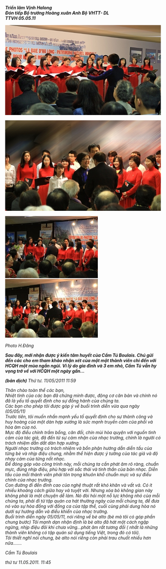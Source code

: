 <!--
title: Triển lãm Vịnh Halong – HCQH chào mừng Bộ trưởng VHTT&DL 5.05.2012
author: Nguyễn Tích Kỳ
status: completed
-->

***Triển lãm Vịnh Halong***  
***Đón tiếp Bộ trưởng Hoàng xuân Anh  Bộ VHTT- DL***  
***TTVH 05.05.11***  

![](1.jpg) 

![](2.jpg) 

![](3.jpg) ![](4.jpg) 

*Photo H.Đăng*

***Sau đây, mới nhận được ý kiến tâm huyết của Cẩm Tú Boulais. Chú gửi đến các cho em tham khảo nhận xét của một một thành viên chỉ đến với HCQH một mùa ngắn ngủi. Vì lý do gia đình và 3 em nhỏ, Cẩm Tú vẫn hy vọng trở về với HCQH một ngày gần…*** 

***(bản dịch)***
*Thứ tư. 11/05/2011 11:59*  

*Thân chào toàn thể các bạn,  
Nhiệt tình của các bạn đã chứng minh được, động cơ căn bản và chính nó đã là yếu tố quyết định cho sự đồng hành của chúng ta.*  
*Các bạn cho phép tôi được góp ý về buổi trình diễn vừa qua ngày (05/05/11)*  
*Trước tiên, tôi muốn nhấn mạnh yếu tố quyết định cho sự thành công và  huy hoàng của một dàn hợp xướng là sức mạnh truyền cảm của phối và hòa âm của nó.*  
*Mực độ điều chỉnh trầm bổng, cân đối, chín mùi hòa quyện với nguồn tình cảm của tác giả, đã đến từ sự cảm nhận của nhạc trưởng, chính là người có trách nhiệm dẫn dắt dàn hợp xướng.*  
*Người nhạc trưởng có trách nhiệm và bổn phận hướng dẫn diễn tấu của từng bè và nhịp điệu chung, nhằm thể hiện được ý tưởng của tác giả và độ nhạy cảm của từng nốt nhạc.*  
*Để đóng góp vào công trình này, mỗi chúng ta cần phát âm rõ ràng,  chuẩn mực, đúng nhịp điệu, phù hợp với sắc thái và tinh thần của bản nhạc. Diễn tấu của mỗi thành viên phải tôn trọng khuôn khổ chuẩn mực và sự điều chỉnh của nhạc trưởng.*  
*Con đường đi đến đỉnh cao của nghệ thuật rất khó khăn và vất vả. Có ít nhiều khoảng cách giữa hay và tuyệt vời. Nhưng xóa bỏ không gian này không phải là một chuyện dễ làm. Nó đòi hỏi một nỗ lực không nhỏ của mỗi chúng  ta, phải đi từ tập quán ca hát thường ngày của mỗi chúng ta, để đưa nó vào sự hòa đồng với đồng ca của tập thể, cuối cùng phải dung hòa nó dưới sự hướng dẫn và điều khiển của nhạc trưởng.*  
*Buổi trình diễn ngày 05/05/11, nói riêng về bè alto (bè mà tôi có góp phần chung bước) Tôi mạnh dạn nhận định là bè alto đã hát một cách ngập ngừng, nhịp điệu đôi khi chưa vững…phát âm rất tương đối ( nhất là những thành viên không có tập quán sử dụng tiếng Việt, trong đó có tôi).*  
*Tôi thiết nghĩ nói chung,  bè alto nói riêng còn phải trau chuốt nhiều hơn nữa…….*  

*Cẩm Tú Boulais*  

*thứ tư 11.05.2011.   11:45*